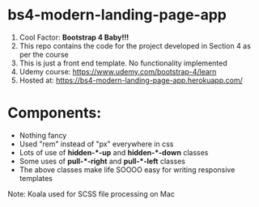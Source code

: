 # bs4-modern-landing-page-app

1. Cool Factor: **Bootstrap 4 Baby!!!**
2. This repo contains the code for the project developed in Section 4 as per the course
3. This is just a front end template. No functionality implemented
4. Udemy course: https://www.udemy.com/bootstrap-4/learn
5. Hosted at: https://bs4-modern-landing-page-app.herokuapp.com/

# Components:
* Nothing fancy
* Used "rem" instead of "px" everywhere in css
* Lots of use of **hidden-*-up** and **hidden-*-down** classes
* Some uses of **pull-*-right** and **pull-*-left** classes
* The above classes make life SOOOO easy for writing responsive templates

Note: Koala used for SCSS file processing on Mac
